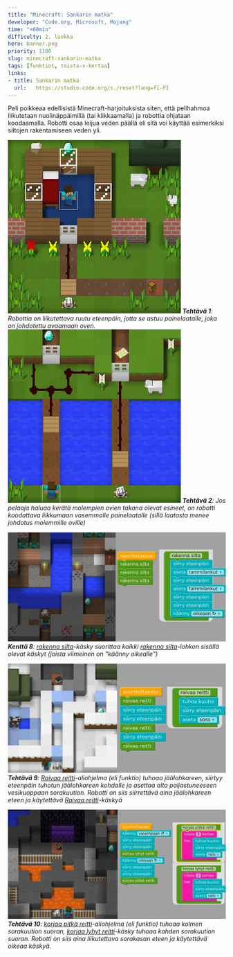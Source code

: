 ```yaml
---
title: "Minecraft: Sankarin matka"
developer: "Code.org, Microsoft, Mojang"
time: "+60min"
difficulty: 2. luokka
hero: banner.png
priority: 1100
slug: minecraft-sankarin-matka
tags: [funktiot, toista-x-kertaa]
links:
- title: Sankarin matka
  url:   https://studio.code.org/s./reset?lang=fi-FI
---
```



Peli poikkeaa edellisistä Minecraft-harjoituksista siten, että pelihahmoa liikutetaan nuolinäppäimillä (tai klikkaamalla) ja robottia ohjataan koodaamalla. Robotti osaa leijua veden päällä eli sitä voi käyttää esimerkiksi siltojen rakentamiseen veden yli.


![](./exercise-1.png)
***Tehtävä 1**: Robottia on liikutettava ruutu eteenpäin, jotta se astuu painelaatalle, joka on johdotettu avaamaan oven.*
![](./exercise-2.png)
***Tehtävä 2**: Jos pelaaja haluaa kerätä molempien ovien takana olevat esineet, on robotti koodattava liikkumaan vasemmalle painelaatalle (sillä laatasta menee johdotus molemmille oville)*

![](./exercise-8.jpg)
***Kenttä 8**: <u>rakenna silta</u>-käsky suorittaa kaikki <u>rakenna silta</u>-lohkon sisällä olevat käskyt (joista viimeinen on "käänny oikealle")*

![](./exercise-9.jpg)
***Tehtävä 9**: <u>Raivaa reitti</u>-aliohjelma (eli funktio) tuhoaa jäälohkareen, siirtyy eteenpäin tuhotun jäälohkareen kohdalle ja asettaa alta paljastuneeseen vesikuoppaan sorakuution. Robotti on siis siirrettävä aina jäälohkareen eteen ja käytettävä <u>Raivaa reitti</u>-käskyä*

![](./exercise-10.jpg)
***Tehtävä 10**: <u>korjaa pitkä reitti</u>-aliohjelma (eli funktio) tuhoaa kolmen sorakuution suoran, <u>korjaa lyhyt reitti</u>-käsky tuhoaa kahden sorakuution suoran. Robotti on siis aina liikutettava sorakasan eteen ja käytettävä oikeaa käskyä.*
